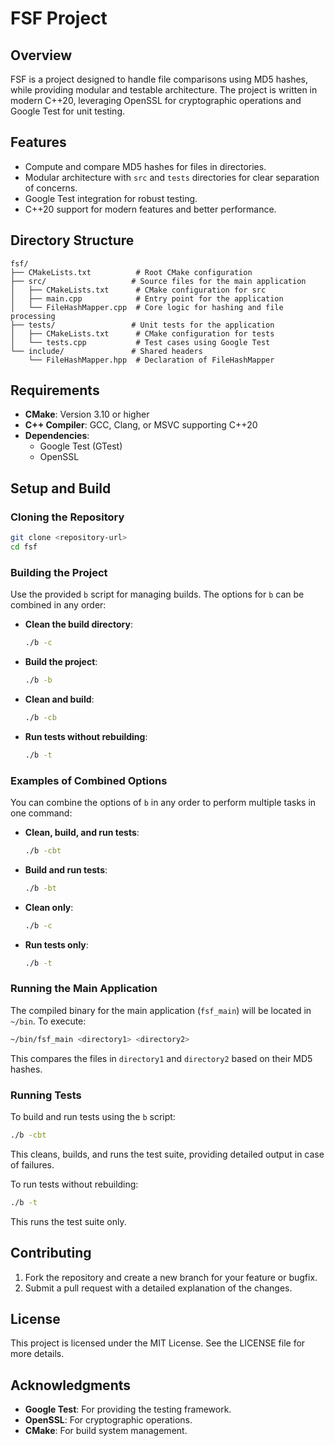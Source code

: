 # FSF Project

## Overview
FSF is a project designed to handle file comparisons using MD5 hashes, while providing modular and testable architecture. The project is written in modern C++20, leveraging OpenSSL for cryptographic operations and Google Test for unit testing.

## Features
- Compute and compare MD5 hashes for files in directories.
- Modular architecture with `src` and `tests` directories for clear separation of concerns.
- Google Test integration for robust testing.
- C++20 support for modern features and better performance.

## Directory Structure
```
fsf/
├── CMakeLists.txt          # Root CMake configuration
├── src/                   # Source files for the main application
│   ├── CMakeLists.txt      # CMake configuration for src
│   ├── main.cpp            # Entry point for the application
│   └── FileHashMapper.cpp  # Core logic for hashing and file processing
├── tests/                 # Unit tests for the application
│   ├── CMakeLists.txt      # CMake configuration for tests
│   └── tests.cpp           # Test cases using Google Test
└── include/               # Shared headers
    └── FileHashMapper.hpp  # Declaration of FileHashMapper
```

## Requirements
- **CMake**: Version 3.10 or higher
- **C++ Compiler**: GCC, Clang, or MSVC supporting C++20
- **Dependencies**:
  - Google Test (GTest)
  - OpenSSL

## Setup and Build
### Cloning the Repository
```bash
git clone <repository-url>
cd fsf
```

### Building the Project
Use the provided `b` script for managing builds. The options for `b` can be combined in any order:

- **Clean the build directory**:
  ```bash
  ./b -c
  ```
- **Build the project**:
  ```bash
  ./b -b
  ```
- **Clean and build**:
  ```bash
  ./b -cb
  ```
- **Run tests without rebuilding**:
  ```bash
  ./b -t
  ```

### Examples of Combined Options
You can combine the options of `b` in any order to perform multiple tasks in one command:

- **Clean, build, and run tests**:
  ```bash
  ./b -cbt
  ```
- **Build and run tests**:
  ```bash
  ./b -bt
  ```
- **Clean only**:
  ```bash
  ./b -c
  ```
- **Run tests only**:
  ```bash
  ./b -t
  ```

### Running the Main Application
The compiled binary for the main application (`fsf_main`) will be located in `~/bin`. To execute:
```bash
~/bin/fsf_main <directory1> <directory2>
```
This compares the files in `directory1` and `directory2` based on their MD5 hashes.

### Running Tests
To build and run tests using the `b` script:
```bash
./b -cbt
```
This cleans, builds, and runs the test suite, providing detailed output in case of failures.

To run tests without rebuilding:
```bash
./b -t
```
This runs the test suite only.

## Contributing
1. Fork the repository and create a new branch for your feature or bugfix.
2. Submit a pull request with a detailed explanation of the changes.

## License
This project is licensed under the MIT License. See the LICENSE file for more details.

## Acknowledgments
- **Google Test**: For providing the testing framework.
- **OpenSSL**: For cryptographic operations.
- **CMake**: For build system management.


